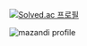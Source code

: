 [![Solved.ac
프로필](http://mazassumnida.wtf/api/v2/generate_badge?boj=sige_tank)](https://solved.ac/sige_tank)

![mazandi profile](http://mazandi.herokuapp.com/api?handle=sige_tank&theme=warm)

